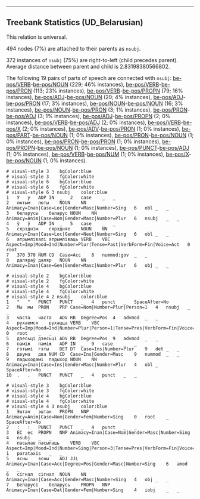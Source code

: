 

--------------------------------------------------------------------------------

## Treebank Statistics (UD_Belarusian)

This relation is universal.

494 nodes (7%) are attached to their parents as `nsubj`.

372 instances of `nsubj` (75%) are right-to-left (child precedes parent).
Average distance between parent and child is 2.83198380566802.

The following 19 pairs of parts of speech are connected with `nsubj`: [be-pos/VERB]()-[be-pos/NOUN]() (229; 46% instances), [be-pos/VERB]()-[be-pos/PRON]() (113; 23% instances), [be-pos/VERB]()-[be-pos/PROPN]() (79; 16% instances), [be-pos/ADJ]()-[be-pos/NOUN]() (20; 4% instances), [be-pos/ADJ]()-[be-pos/PRON]() (17; 3% instances), [be-pos/NOUN]()-[be-pos/NOUN]() (16; 3% instances), [be-pos/NOUN]()-[be-pos/PRON]() (3; 1% instances), [be-pos/PRON]()-[be-pos/ADJ]() (3; 1% instances), [be-pos/ADJ]()-[be-pos/PROPN]() (2; 0% instances), [be-pos/VERB]()-[be-pos/ADJ]() (2; 0% instances), [be-pos/VERB]()-[be-pos/X]() (2; 0% instances), [be-pos/ADV]()-[be-pos/PRON]() (1; 0% instances), [be-pos/PART]()-[be-pos/NOUN]() (1; 0% instances), [be-pos/PRON]()-[be-pos/NOUN]() (1; 0% instances), [be-pos/PRON]()-[be-pos/PRON]() (1; 0% instances), [be-pos/PROPN]()-[be-pos/NOUN]() (1; 0% instances), [be-pos/PUNCT]()-[be-pos/ADJ]() (1; 0% instances), [be-pos/VERB]()-[be-pos/NUM]() (1; 0% instances), [be-pos/X]()-[be-pos/NOUN]() (1; 0% instances).


~~~ conllu
# visual-style 3	bgColor:blue
# visual-style 3	fgColor:white
# visual-style 6	bgColor:blue
# visual-style 6	fgColor:white
# visual-style 6 3 nsubj	color:blue
1	У	у	ADP	IN	_	2	case	_	_
2	лютым	люты	NOUN	NN	Animacy=Inan|Case=Loc|Gender=Masc|Number=Sing	6	obl	_	_
3	беларусы	беларус	NOUN	NN	Animacy=Anim|Case=Nom|Gender=Masc|Number=Plur	6	nsubj	_	_
4	ў	ў	ADP	IN	_	5	case	_	_
5	сярэднім	сярэдняе	NOUN	NN	Animacy=Inan|Case=Loc|Gender=Neut|Number=Sing	6	obl	_	_
6	атрымлівалі	атрымліваць	VERB	VBC	Aspect=Imp|Mood=Ind|Number=Plur|Tense=Past|VerbForm=Fin|Voice=Act	0	root	_	_
7	370	370	NUM	CD	Case=Acc	8	nummod:gov	_	_
8	даляраў	даляр	NOUN	NN	Animacy=Inan|Case=Gen|Gender=Masc|Number=Plur	6	obj	_	_

~~~


~~~ conllu
# visual-style 2	bgColor:blue
# visual-style 2	fgColor:white
# visual-style 4	bgColor:blue
# visual-style 4	fgColor:white
# visual-style 4 2 nsubj	color:blue
1	"	"	PUNCT	PUNCT	_	4	punct	_	SpaceAfter=No
2	Мы	мы	PRON	PRP	Case=Nom|Number=Plur|Person=1	4	nsubj	_	_
3	часта	часта	ADV	RB	Degree=Pos	4	advmod	_	_
4	рухаемся	рухацца	VERB	VBC	Aspect=Imp|Mood=Ind|Number=Plur|Person=1|Tense=Pres|VerbForm=Fin|Voice=Mid	0	root	_	_
5	дзесьці	дзесьці	ADV	RB	Degree=Pos	9	advmod	_	_
6	паміж	паміж	ADP	IN	_	9	case	_	_
7	гэтымі	гэты	DET	DT	Case=Ins|Number=Plur	9	det	_	_
8	двума	два	NUM	CD	Case=Ins|Gender=Masc	9	nummod	_	_
9	падыходамі	падыход	NOUN	NN	Animacy=Inan|Case=Ins|Gender=Masc|Number=Plur	4	obl	_	SpaceAfter=No
10	.	.	PUNCT	PUNCT	_	4	punct	_	_

~~~


~~~ conllu
# visual-style 3	bgColor:blue
# visual-style 3	fgColor:white
# visual-style 4	bgColor:blue
# visual-style 4	fgColor:white
# visual-style 4 3 nsubj	color:blue
1	Эштан	эштан	PROPN	NNP	Animacy=Anim|Case=Nom|Gender=Fem|Number=Sing	0	root	_	SpaceAfter=No
2	:	:	PUNCT	PUNCT	_	4	punct	_	_
3	ЕС	ес	PROPN	NNP	Animacy=Inan|Case=Nom|Gender=Masc|Number=Sing	4	nsubj	_	_
4	пасылае	пасылаць	VERB	VBC	Aspect=Imp|Mood=Ind|Number=Sing|Person=3|Tense=Pres|VerbForm=Fin|Voice=Act	1	parataxis	_	_
5	ясны	ясны	ADJ	JJL	Animacy=Inan|Case=Acc|Degree=Pos|Gender=Masc|Number=Sing	6	amod	_	_
6	сігнал	сігнал	NOUN	NN	Animacy=Inan|Case=Acc|Gender=Masc|Number=Sing	4	obj	_	_
7	Беларусі	беларусь	PROPN	NNP	Animacy=Inan|Case=Dat|Gender=Fem|Number=Sing	4	iobj	_	_

~~~


